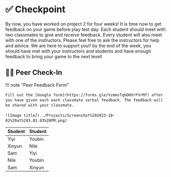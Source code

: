 # ✅ Checkpoint

By now, you have worked on project 2 for four weeks! It is time now to get feedback on your game before play test day. Each student should meet with two classmates to give and receive feedback. Every student will also meet with one of the instructors. Please feel free to ask the instructors for help and advice. We are here to support you!! by the end of the week, you should have met with your instructors and students and have enough feedback to bring your game to the next level! 

## 🙋‍♀️ Peer Check-In

!!! note "Peer Feedback Form"

    Fill out the [Google form](https://forms.gle/VzmmsTqbDHXrFVrM7) after you have given each each classmate verbal feedback. The feedback will be shared with your classmate.

    ![Image title](../Projects/Screenshot%202023-10-02%20at%203.01.03%20PM.png)
    
| Student | Student |
| :--------- | :--------- |
| Yiyi | Youbin |
| Xinyun | Nile |
| Sam | Yiyi |
| Nile | Youbin |
| Sam | Xinyun |